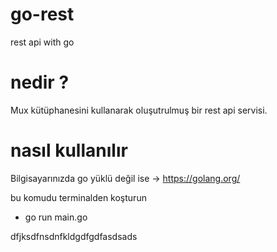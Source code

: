 # go-rest
rest api with go

# nedir ?

Mux kütüphanesini kullanarak oluşutrulmuş bir rest api servisi.

# nasıl kullanılır

Bilgisayarınızda go yüklü değil ise -> https://golang.org/ 

bu komudu terminalden koşturun 
- go run main.go

dfjksdfnsdnfkldgdfgdfasdsads
